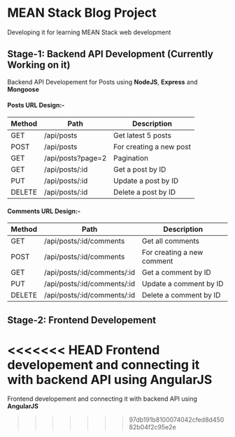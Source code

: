 # MEAN Stack Blog Project
Developing it for learning MEAN Stack web development

## Stage-1: Backend API Development (Currently Working on it)
Backend API Developement for Posts using **NodeJS**, **Express** and **Mongoose**

#### Posts URL Design:-

Method | Path | Description
--- | --- | ---
GET | /api/posts | Get latest 5 posts
POST | /api/posts | For creating a new post
GET | /api/posts?page=2 | Pagination
GET | /api/posts/:id | Get a post by ID
PUT | /api/posts/:id | Update a post by ID
DELETE | /api/posts/:id | Delete a post by ID

#### Comments URL Design:-

Method | Path | Description
--- | --- | ---
GET | /api/posts/:id/comments | Get all comments
POST | /api/posts/:id/comments | For creating a new comment
GET | /api/posts/:id/comments/:id | Get a comment by ID
PUT | /api/posts/:id/comments/:id | Update a comment by ID
DELETE | /api/posts/:id/comments/:id | Delete a comment by ID

## Stage-2: Frontend Developement
<<<<<<< HEAD
Frontend developement and connecting it with backend API using **AngularJS**
=======
Frontend developement and connecting it with backend API using **AngularJS**
>>>>>>> 97db191b8100074042cfed8d45082b04f2c95e2e
